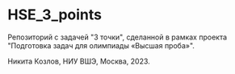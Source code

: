 # HSE_3_points
Репозиторий с задачей "3 точки", сделанной в рамках проекта "Подготовка задач для олимпиады «Высшая проба»". 

Никита Козлов, НИУ ВШЭ, Москва, 2023.
